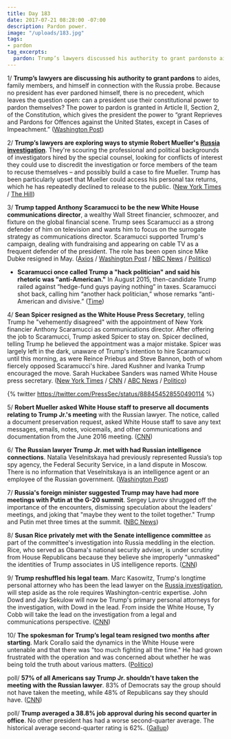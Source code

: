 ```yaml
---
title: Day 183
date: 2017-07-21 08:28:00 -07:00
description: Pardon power.
image: "/uploads/183.jpg"
tags:
- pardon
tag_excerpts:
  pardon: Trump’s lawyers discussed his authority to grant pardonsto aides, family members, and himself in connection with the Russia probe.
---
```


1/ **Trump’s lawyers are discussing his authority to grant pardons** to aides, family members, and himself in connection with the Russia probe. Because no president has ever pardoned himself, there is no precedent, which leaves the question open: can a president use their constitutional power to pardon themselves? The power to pardon is granted in Article II, Section 2, of the Constitution, which gives the president the power to “grant Reprieves and Pardons for Offences against the United States, except in Cases of Impeachment.” ([Washington Post](https://www.washingtonpost.com/politics/trumps-lawyers-seek-to-undercut-muellers-russia-investigation/2017/07/20/232ebf2c-6d71-11e7-b9e2-2056e768a7e5_story.html))

2/ **Trump’s lawyers are exploring ways to stymie Robert Mueller's <a href="{{ site.baseurl }}/trump-russia-investigation/">Russia investigation</a>**. They're scouring the professional and political backgrounds of investigators hired by the special counsel, looking for conflicts of interest they could use to discredit the investigation or force members of the team to recuse themselves – and possibly build a case to fire Mueller. Trump has been particularly upset that Mueller could access his personal tax returns, which he has repeatedly declined to release to the public. ([New York Times](https://www.nytimes.com/2017/07/20/us/politics/donald-trump-robert-mueller-russia-investigation.html) / [The Hill](http://thehill.com/homenews/administration/343081-trump-especially-upset-after-hearing-mueller-would-access-tax-returns))

3/ **Trump tapped Anthony Scaramucci to be the new White House communications director**, a wealthy Wall Street financier, schmoozer, and fixture on the global financial scene. Trump sees Scaramucci as a strong defender of him on television and wants him to focus on the surrogate strategy as communications director. Scaramucci supported Trump's campaign, dealing with fundraising and appearing on cable TV as a frequent defender of the president. The role has been open since Mike Dubke resigned in May. ([Axios](https://www.axios.com/trump-expected-to-make-scaramucci-communications-director-2462822930.html) / [Washington Post](https://www.washingtonpost.com/politics/widening-russia-probe-prompts-shake-ups-in-trumps-legal-communications-staff/2017/07/21/dea3e18a-6e0a-11e7-8961-ec5f3e1e2a5c_story.html) / [NBC News](http://www.nbcnews.com/politics/white-house/anthony-scaramucci-expected-be-named-white-house-communications-director-n785076) / [Politico](http://www.politico.com/story/2017/07/21/sean-spicer-resigns-white-house-press-secretary-240802))

* **Scaramucci once called Trump a "hack politician" and said his rhetoric was "anti-American."** In August 2015, then-candidate Trump railed against “hedge-fund guys paying nothing” in taxes. Scaramucci shot back, calling him “another hack politician,” whose remarks “anti-American and divisive.” ([Time](http://time.com/4868758/anthony-scaramucci-president-donald-trump-commmunications-director/))

4/ **Sean Spicer resigned as the White House Press Secretary**, telling Trump he "vehemently disagreed" with the appointment of New York financier Anthony Scaramucci as communications director. After offering the job to Scaramucci, Trump asked Spicer to stay on. Spicer declined, telling Trump he believed the appointment was a major mistake. Spicer was largely left in the dark, unaware of Trump's intention to hire Scaramucci until this morning, as were Reince Priebus and Steve Bannon, both of whom fiercely opposed Scaramucci's hire. Jared Kushner and Ivanka Trump encouraged the move. Sarah Huckabee Sanders was named White House press secretary. ([New York Times](https://www.nytimes.com/2017/07/21/us/politics/sean-spicer-resigns-as-white-house-press-secretary.html) / [CNN](http://www.cnn.com/2017/07/21/politics/sean-spicer-resigns-anthony-scaramucci/index.html) / [ABC News](http://abcnews.go.com/Politics/sarah-huckabee-sanders-named-press-secretary-sean-spicer/story?id=48778644) / [Politico](http://www.politico.com/story/2017/07/21/white-house-press-briefing-to-start-soon-240812))

{% twitter https://twitter.com/PressSec/status/888454528550490114 %}

5/ **Robert Mueller asked White House staff to preserve all documents relating to Trump Jr.'s meeting** with the Russian lawyer. The notice, called a document preservation request, asked White House staff to save any text messages, emails, notes, voicemails, and other communications and documentation from the June 2016 meeting. ([CNN](http://www.cnn.com/2017/07/21/politics/robert-mueller-russia-investigation-trump-tower-meeting/index.html))

6/ **The Russian lawyer Trump Jr. met with had Russian intelligence connections**. Natalia Veselnitskaya had previously represented Russia’s top spy agency, the Federal Security Service, in a land dispute in Moscow. There is no information that Veselnitskaya is an intelligence agent or an employee of the Russian government. ([Washington Post](https://www.washingtonpost.com/world/europe/lawyer-who-met-with-trump-jr-had-russian-intelligence-connections/2017/07/21/f46e733a-6e24-11e7-abbc-a53480672286_story.html))

7/ **Russia's foreign minister suggested Trump may have had more meetings with Putin at the G-20 summit**. Sergey Lavrov shrugged off the importance of the encounters, dismissing speculation about the leaders' meetings, and joking that "maybe they went to the toilet together." Trump and Putin met three times at the summit. ([NBC News](http://www.nbcnews.com/news/world/trump-putin-may-have-met-more-times-says-russia-s-n785146))

8/ **Susan Rice privately met with the Senate intelligence committee** as part of the committee's investigation into Russia meddling in the election. Rice, who served as Obama's national security adviser, is under scrutiny from House Republicans because they believe she improperly "unmasked" the identities of Trump associates in US intelligence reports. ([CNN](http://www.cnn.com/2017/07/21/politics/susan-rice-senate-intelligence-committee/))

9/ **Trump reshuffled his legal team**. Marc Kasowitz, Trump's longtime personal attorney who has been the lead lawyer on the <a href="{{ site.baseurl }}/trump-russia-investigation/">Russia investigation</a>, will step aside as the role requires Washington-centric expertise. John Dowd and Jay Sekulow will now be Trump's primary personal attorneys for the investigation, with Dowd in the lead. From inside the White House, Ty Cobb will take the lead on the investigation from a legal and communications perspective. ([CNN](http://www.cnn.com/2017/07/20/politics/trump-corallo-resigns/index.html))

10/ **The spokesman for Trump’s legal team resigned two months after starting**. Mark Corallo said the dynamics in the White House were untenable and that there was "too much fighting all the time." He had grown frustrated with the operation and was concerned about whether he was being told the truth about various matters. ([Politico](http://www.politico.com/story/2017/07/20/spokesman-for-trumps-legal-team-resigns-just-two-months-after-starting-240783))

poll/ **57% of all Americans say Trump Jr. shouldn't have taken the meeting with the Russian lawyer**. 83% of Democrats say the group should not have taken the meeting, while 48% of Republicans say they should have. ([CNN](http://www.cnn.com/2017/07/21/politics/poll-trump-kushner-russia-meeting/index.html))

poll/ **Trump averaged a 38.8% job approval during his second quarter in office**. No other president has had a worse second-quarter average. The historical average second-quarter rating is 62%. ([Gallup](http://www.gallup.com/poll/214322/trump-sets-new-low-second-quarter-job-approval.aspx))